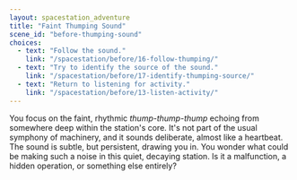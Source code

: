 ```yaml
---
layout: spacestation_adventure
title: "Faint Thumping Sound"
scene_id: "before-thumping-sound"
choices:
  - text: "Follow the sound."
    link: "/spacestation/before/16-follow-thumping/"
  - text: "Try to identify the source of the sound."
    link: "/spacestation/before/17-identify-thumping-source/"
  - text: "Return to listening for activity."
    link: "/spacestation/before/13-listen-activity/"
---
```


You focus on the faint, rhythmic *thump-thump-thump* echoing from somewhere deep within the station's core. It's not part of the usual symphony of machinery, and it sounds deliberate, almost like a heartbeat. The sound is subtle, but persistent, drawing you in. You wonder what could be making such a noise in this quiet, decaying station. Is it a malfunction, a hidden operation, or something else entirely?
